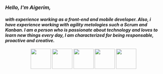<i><h3>Hello, I'm Aigerim,</h3>
<h4>
with experience working as a front-end and mobile developer. Also, i have experience working with agility metologies such a Scrum and Kanban. I am a person who is passionate about technology and loves to learn new things every day, I am characterized for being responsable, proactive and creative.</h4></i>
<p align="center">
 <img src="https://upload.wikimedia.org/wikipedia/commons/thumb/a/a7/React-icon.svg/1280px-React-icon.svg.png" width ='65px'> 
 <img src="https://img.icons8.com/color/452/redux.png" width ='65px'> 
 <img src="https://upload.wikimedia.org/wikipedia/commons/thumb/a/a7/React-icon.svg/1280px-React-icon.svg.png" width ='65px'> 
 <img src="https://upload.wikimedia.org/wikipedia/commons/thumb/a/a7/React-icon.svg/1280px-React-icon.svg.png" width ='65px'> 
 <img src="https://upload.wikimedia.org/wikipedia/commons/thumb/a/a7/React-icon.svg/1280px-React-icon.svg.png" width ='65px'> 
</p>
